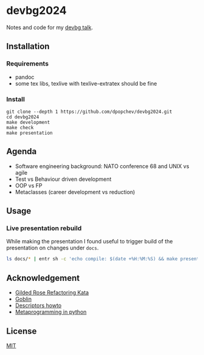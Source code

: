 # devbg2024

Notes and code for my [devbg talk](https://dev.bg/event/python-metaprogramming-or-what-i-should-have-known-from-the-start/).

## Installation

### Requirements

- pandoc
- some tex libs, texlive with texlive-extratex should be fine

### Install

```
git clone --depth 1 https://github.com/dpopchev/devbg2024.git
cd devbg2024
make development
make check
make presentation
```

## Agenda

- Software engineering background: NATO conference 68 and UNIX vs agile
- Test vs Behaviour driven development
- OOP vs FP
- Metaclasses (career development vs reduction)

## Usage

### Live presentation rebuild

While making the presentation I found useful to trigger build of the
presentation on changes under `docs`.

```bash
ls docs/* | entr sh -c 'echo compile: $(date +%H:%M:%S) && make presentation && echo compile: end && pkill -HUP mupdf && echo REFRESHED'
```

## Acknowledgement

- [Gilded Rose Refactoring Kata](https://github.com/emilybache/GildedRose-Refactoring-Kata/tree/main)
- [Goblin](https://www.deviantart.com/futurerender/art/Orc-Selfie-12-Bedroom-956964946)
- [Descriptors howto](https://docs.python.org/3/howto/descriptor.html)
- [Metaprogramming in python](https://developer.ibm.com/tutorials/ba-metaprogramming-python/)

## License

[MIT](LICENSE)
